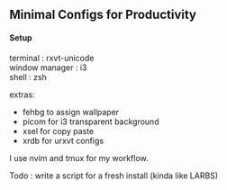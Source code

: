 ## Minimal Configs for Productivity
#### Setup
terminal : rxvt-unicode  
window manager : i3  
shell : zsh  

extras:
- fehbg to assign wallpaper
- picom for i3 transparent background
- xsel for copy paste
- xrdb for urxvt configs

I use nvim and tmux for my workflow.

Todo : write a script for a fresh install (kinda like LARBS)

